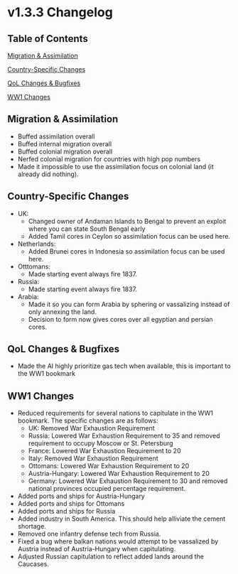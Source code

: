 # v1.3.3 Changelog
## Table of Contents 

[Migration & Assimilation](#migration-&-assimilation)

[Country-Specific Changes](#country-specific-changes)

[QoL Changes & Bugfixes](#qol-changes-&-bugfixes)

[WW1 Changes](#ww1-changes)

## Migration & Assimilation
- Buffed assimilation overall
- Buffed internal migration overall
- Buffed colonial migration overall
- Nerfed colonial migration for countries with high pop numbers
- Made it impossible to use the assimilation focus on colonial land (it already did nothing).

## Country-Specific Changes
- UK:
    - Changed owner of Andaman Islands to Bengal to prevent an exploit where you can state South Bengal early
    - Added Tamil cores in Ceylon so assimilation focus can be used here.
- Netherlands:
    - Added Brunei cores in Indonesia so assimilation focus can be used here.
- Otttomans:
    - Made starting event always fire 1837.
- Russia:
    - Made starting event always fire 1837.
- Arabia:
    - Made it so you can form Arabia by sphering or vassalizing instead of only annexing the land.
    - Decision to form now gives cores over all egyptian and persian cores.

## QoL Changes & Bugfixes
- Made the AI highly prioritize gas tech when available, this is important to the WW1 bookmark

## WW1 Changes
- Reduced requirements for several nations to capitulate in the WW1 bookmark. The specific changes are as follows:
    - UK: Removed War Exhaustion Requirement
    - Russia: Lowered War Exhaustion Requirement to 35 and removed requirement to occupy Moscow or St. Petersburg
    - France: Lowered War Exhaustion Requirement to 20
    - Italy: Removed War Exhaustion Requirement
    - Ottomans: Lowered War Exhaustion Requirement to 20
    - Austria-Hungary: Lowered War Exhaustion Requirement to 20
    - Germany: Lowered War Exhaustion Requirement to 30 and removed national provinces occupied percentage requirement.
- Added ports and ships for Austria-Hungary
- Added ports and ships for Ottomans
- Added ports and ships for Russia
- Added industry in South America. This should help alliviate the cement shortage.
- Removed one infantry defense tech from Russia.
- Fixed a bug where balkan nations would attempt to be vassalized by Austria instead of Austria-Hungary when capitulating.
- Adjusted Russian capitulation to reflect added lands around the Caucases.